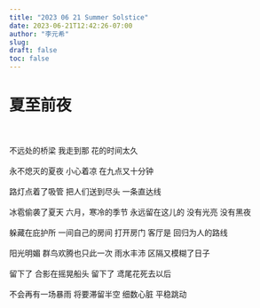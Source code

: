 ```yaml
---
title: "2023 06 21 Summer Solstice"
date: 2023-06-21T12:42:26-07:00
author: "李元希"
slug:
draft: false
toc: false
---
```


# 夏至前夜

<br />
<br />
不远处的桥梁
我走到那
花的时间太久
<br />
<br />
永不熄灭的夏夜
小心着凉
在九点又十分钟
<br />
<br />
路灯点着了吸管
把人们送到尽头
一条直达线
<br />
<br />
冰雹偷袭了夏天
六月，寒冷的季节
永远留在这儿的
没有光亮
没有黑夜
<br />
<br />
躲藏在庇护所
一间自己的房间
打开房门
客厅是
回归为人的路线
<br />
<br />
阳光明媚
群鸟欢腾也只此一次
雨水丰沛
区隔又模糊了日子
<br />
<br />
留下了
合影在摇晃船头
留下了
鸢尾花死去以后
<br />
<br />
不会再有一场暴雨
将要滞留半空
细数心脏
平稳跳动
<br />
<br />